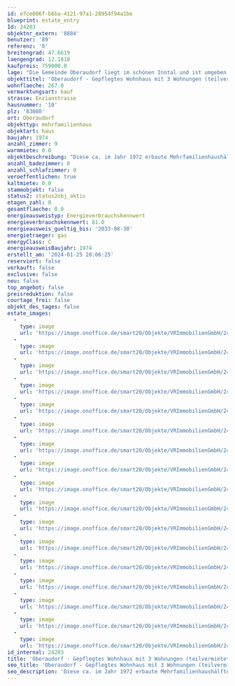 ```yaml
---
id: e7ce006f-b6ba-4121-97a1-28954f94a1be
blueprint: estate_entry
Id: 24203
objektnr_extern: '8884'
benutzer: '89'
referenz: '0'
breitengrad: 47.6619
laengengrad: 12.1818
kaufpreis: 759000.0
lage: "Die Gemeinde Oberaudorf liegt im schönen Inntal und ist umgeben von herrlicher Landschaft mit bayerischen und tiroler Bergen. \r\n\r\nDer Ort hat eine verkehrsgünstige Lage. In ca. 25 Minuten erreichen Sie mit dem Auto bequem über die Inntalautobahn Rosenheim. Auch bis Kufstein ist es nicht weit - hier sind Sie in ca. 10 Minuten. In rund einer Stunde erreichen Sie bequem mit dem Zug (Meridian) die bayerische Landeshauptstadt München. \r\nIn den Hauptverkehrszeiten sogar im halbe Stunden-Takt, sonst stündlich.\r\n\r\nEgal ob Sommer oder Winter - es gibt zahlreiche Freizeitmöglichkeiten. Sportbegeisterte können in Oberaudorf wandern, baden, bergsteigen, radeln oder mountainbiken. Im Winter locken gleich mehrere Skigebiete in der näheren Umgebung - alles auf kurzem Wege zu erreichen. \r\nDie Freizeitaktivitäten und sonstiges Wissenswertes im Umfeld von Oberaudorf sind unter www.oberaudorf.de bestens beschrieben."
objekttitel: 'Oberaudorf - Gepflegtes Wohnhaus mit 3 Wohnungen (teilvermietet)'
wohnflaeche: 267.0
vermarktungsart: kauf
strasse: Enzianstrasse
hausnummer: '10'
plz: '83080'
ort: Oberaudorf
objekttyp: mehrfamilienhaus
objektart: haus
baujahr: 1974
anzahl_zimmer: 9
warmmiete: 0.0
objektbeschreibung: "Diese ca. im Jahr 1972 erbaute Mehrfamilienhaushälfte mit 3 Wohneinheiten sowie zwei Garagen und vier Aussenstellplätzen liegt in der Gemeinde Oberaudorf/Ortsteil Reisach auf einem ca. 499 m² schön angelegtem Grundstück. Es ist voll unterkellert und besteht aus Erdgeschoss, Obergeschoss und ausgebautem Dachgeschoss.\r\n\r\nDas Objekt befindet sich insgesamt in einem gepflegtem Instandhaltungszustand. \r\nVor ca. 12 Jahren wurden neue Kunststofffenster eingebaut, sowie eine Dämmung der Fassade mit mineralischen und pflanzlichen Faserdämmstoffen angebracht. Auch der Keller und das Dach wurden gedämmt. Die Gasheizung wurde erst vor kurzem erneuert.\r\n\r\nDie Wohnungen im Haus teilen sich wie folgt auf  (für die Einblicke in die Raumaufteilung haben wir für sie die Grundrisse zeichnen lassen)\r\n\r\nWohnung EG ca. 98 m² - 3 Zimmer - vermietet seit 01.06.2011 - aktuelle Kaltmiete Wohnung 625,00 €, zzgl. 35,00 € Garage - Nebenkostenvorauszahlung 150,00 € (letzte Mieterhöhung fand zum 01.01.2023 statt)\r\n\r\nWohnung 1. OG ca. 98 m² - 3 Zimmer - vermietet seit 01.11.2012 - aktuelle Kaltmiete Wohnung 635,00 €, zzgl. 35,00 € Garage - Nebenkostenvorauszahlung 150,00 € (letzte Mieterhöhung fand zum 01.01.2023 statt)\r\n\r\nWohnung DG ca. 71 m² - 3 Zimmer -  derzeit nicht vermietet\r\n\r\nWeitere Details der Mietverträge erhalten Sie natürlich auf Anfrage. Wir bitten um Verständnis, dass wir aus Diskretion nicht die Innenfotos der vermieten Wohnungen veröffentlichen.\r\n\r\nJede der Wohnungen verfügt über ein eigenes Kellerabteil. Zusätzlich gibt es einen Trocknungskeller für die Wäsche.\r\n\r\nDie Bäder und Flurbereiche der Wohnungen sind gefliest - in den Wohnräumen finden Sie Laminatböden. Die Wohnung im Erdgeschoss und ersten Obergeschoss ist sehr gepflegt und langjährig vermietet. Die Wohnung im Obergeschoss bedarf einer Renovierung.\r\n\r\nDer Gartenbereich steht allen Mietern gemeinschaftlich zur Verfügung. Ein Gartenhaus rundet hier das Angebot ab.\r\n\r\nFazit: Insgesamt ein großzügiges, für das Ursprungsbaujahr gepflegtes 3- Familienwohnhaus mit Potential in der Gemeinde Oberaudorf\r\n\r\nGerne ermöglichen wir eine Besichtigung des gesamten Objekts inkl. der vermieteten Wohnungen und stehen für Fragen zur Verfügung - Kontaktieren Sie uns."
anzahl_badezimmer: 0
anzahl_schlafzimmer: 0
veroeffentlichen: true
kaltmiete: 0.0
stammobjekt: false
status2: status2obj_aktiv
etagen_zahl: 0
gesamtflaeche: 0.0
energieausweistyp: Energieverbrauchskennwert
energieverbrauchskennwert: 81.0
energieausweis_gueltig_bis: '2033-08-30'
energietraeger: gas
energyClass: C
energieausweisBaujahr: 1974
erstellt_am: '2024-01-25 20:06:25'
reserviert: false
verkauft: false
exclusive: false
neu: false
top_angebot: false
preisreduktion: false
courtage_frei: false
objekt_des_tages: false
estate_images:
  -
    type: image
    url: 'https://image.onoffice.de/smart20/Objekte/VRImmobilienGmbH/24203/c132b4f0-9e06-4c1b-a9f1-12e6a81c5053.jpg'
  -
    type: image
    url: 'https://image.onoffice.de/smart20/Objekte/VRImmobilienGmbH/24203/fe973631-9248-458c-8aef-45d535eb5982.jpg'
  -
    type: image
    url: 'https://image.onoffice.de/smart20/Objekte/VRImmobilienGmbH/24203/0c91fd47-8832-47f7-9597-c48580d9c809.jpg'
  -
    type: image
    url: 'https://image.onoffice.de/smart20/Objekte/VRImmobilienGmbH/24203/8aa9e7ae-656d-48fb-8fe8-a389d2d33196.jpg'
  -
    type: image
    url: 'https://image.onoffice.de/smart20/Objekte/VRImmobilienGmbH/24203/6e64b92c-32f0-478c-925a-2e7a00aa6e5b.jpg'
  -
    type: image
    url: 'https://image.onoffice.de/smart20/Objekte/VRImmobilienGmbH/24203/3edc2b07-9072-45b0-b893-62f90c379029.jpg'
  -
    type: image
    url: 'https://image.onoffice.de/smart20/Objekte/VRImmobilienGmbH/24203/f7212ca4-7b80-4d44-9b52-2bc1e1aee92c.jpg'
  -
    type: image
    url: 'https://image.onoffice.de/smart20/Objekte/VRImmobilienGmbH/24203/e49ca578-1317-4908-b10c-c8aa22f1aba7.jpg'
  -
    type: image
    url: 'https://image.onoffice.de/smart20/Objekte/VRImmobilienGmbH/24203/4f14404d-74e7-46d0-8e22-abe2e4ff15cf.jpg'
  -
    type: image
    url: 'https://image.onoffice.de/smart20/Objekte/VRImmobilienGmbH/24203/bc90d9c1-6d86-4da2-b6b7-90cbefc7cbce.jpg'
  -
    type: image
    url: 'https://image.onoffice.de/smart20/Objekte/VRImmobilienGmbH/24203/5dc86c58-c18a-4969-813c-1e0bc033085a.jpg'
  -
    type: image
    url: 'https://image.onoffice.de/smart20/Objekte/VRImmobilienGmbH/24203/9749f2b5-6cf5-4050-a2af-12421e1dd8f4.jpg'
  -
    type: image
    url: 'https://image.onoffice.de/smart20/Objekte/VRImmobilienGmbH/24203/3529b842-a91c-471b-9fbd-2c473b7a387b.jpg'
  -
    type: image
    url: 'https://image.onoffice.de/smart20/Objekte/VRImmobilienGmbH/24203/58229569-f1c4-46b7-a40a-dad485c2c6be.jpg'
  -
    type: image
    url: 'https://image.onoffice.de/smart20/Objekte/VRImmobilienGmbH/24203/e3b6435d-bbad-486c-945e-fd35093e9410.jpg'
  -
    type: image
    url: 'https://image.onoffice.de/smart20/Objekte/VRImmobilienGmbH/24203/d8aba434-4d21-4233-832c-b79bf8d64d8c.jpg'
  -
    type: image
    url: 'https://image.onoffice.de/smart20/Objekte/VRImmobilienGmbH/24203/c6b37cfa-c9d8-48e3-a657-a1d05a13e0d7.jpg'
id_internal: 24203
title: 'Oberaudorf - Gepflegtes Wohnhaus mit 3 Wohnungen (teilvermietet)'
seo_title: 'Oberaudorf - Gepflegtes Wohnhaus mit 3 Wohnungen (teilvermietet)'
seo_description: 'Diese ca. im Jahr 1972 erbaute Mehrfamilienhaushälfte mit 3 Wohneinheiten sowie zwei Garagen und vier Aussenstellplätzen liegt in der Gemeinde Oberaudorf/Orts'
---
```

